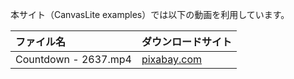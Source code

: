 本サイト（CanvasLite examples）では以下の動画を利用しています。

|ファイル名|ダウンロードサイト|
|:--|:--|
|Countdown - 2637.mp4|[pixabay.com](https://pixabay.com/ja/videos/%E3%82%AB%E3%82%A6%E3%83%B3%E3%83%88%E3%83%80%E3%82%A6%E3%83%B3-10%E7%A7%92-%E3%83%95%E3%82%A3%E3%83%AB%E3%83%A0-2637/)|
